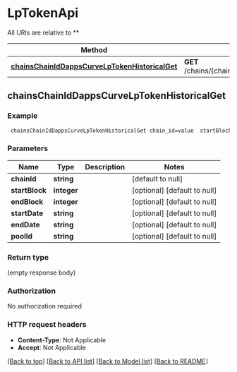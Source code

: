 # LpTokenApi

All URIs are relative to **

Method | HTTP request | Description
------------- | ------------- | -------------
[**chainsChainIdDappsCurveLpTokenHistoricalGet**](LpTokenApi.md#chainsChainIdDappsCurveLpTokenHistoricalGet) | **GET** /chains/{chain_id}/dapps/curve/lpToken/historical | 



## chainsChainIdDappsCurveLpTokenHistoricalGet



### Example

```bash
 chainsChainIdDappsCurveLpTokenHistoricalGet chain_id=value  startBlock=value  endBlock=value  startDate=value  endDate=value  poolId=value
```

### Parameters


Name | Type | Description  | Notes
------------- | ------------- | ------------- | -------------
 **chainId** | **string** |  | [default to null]
 **startBlock** | **integer** |  | [optional] [default to null]
 **endBlock** | **integer** |  | [optional] [default to null]
 **startDate** | **string** |  | [optional] [default to null]
 **endDate** | **string** |  | [optional] [default to null]
 **poolId** | **string** |  | [optional] [default to null]

### Return type

(empty response body)

### Authorization

No authorization required

### HTTP request headers

- **Content-Type**: Not Applicable
- **Accept**: Not Applicable

[[Back to top]](#) [[Back to API list]](../README.md#documentation-for-api-endpoints) [[Back to Model list]](../README.md#documentation-for-models) [[Back to README]](../README.md)

